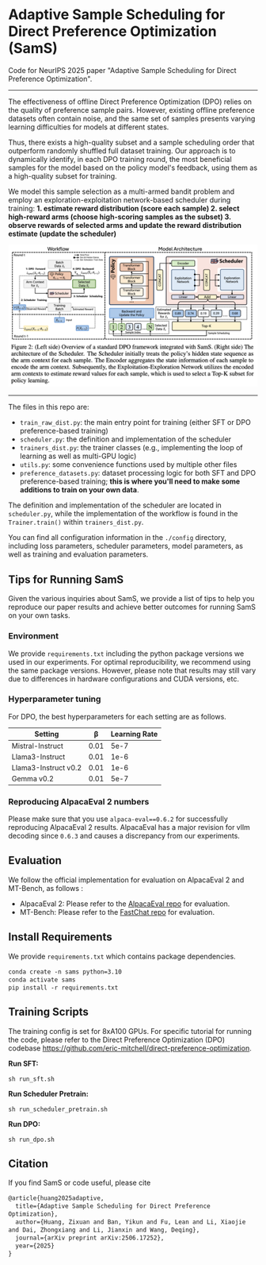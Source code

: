 # Adaptive Sample Scheduling for Direct Preference Optimization (SamS)
Code for NeurIPS 2025 paper "Adaptive Sample Scheduling for Direct Preference Optimization".

---
The effectiveness of offline Direct Preference Optimization (DPO) relies on the quality of preference sample pairs. However, existing offline preference datasets often contain noise, and the same set of samples presents varying learning difficulties for models at different states. 

Thus, there exists a high-quality subset and a sample scheduling order that outperform randomly shuffled full dataset training. Our approach is to dynamically identify, in each DPO training round, the most beneficial samples for the model based on the policy model's feedback, using them as a high-quality subset for training.

We model this sample selection as a multi-armed bandit problem and employ an exploration-exploitation network-based scheduler during training: 
**1. estimate reward distribution (score each sample) 
2. select high-reward arms (choose high-scoring samples as the subset)
3. observe rewards of selected arms and update the reward distribution estimate (update the scheduler)**



![截屏2025-09-30 18.31.04](./figs/main.png)

---

The files in this repo are:

- `train_raw_dist.py`: the main entry point for training (either SFT or DPO preference-based training)
- `scheduler.py`: the definition and implementation of the scheduler
- `trainers_dist.py`: the trainer classes (e.g., implementing the loop of learning as well as multi-GPU logic)
- `utils.py`: some convenience functions used by multiple other files
- `preference_datasets.py`: dataset processing logic for both SFT and DPO preference-based training; **this is where you'll need to make some additions to train on your own data**.

The definition and implementation of the scheduler are located in `scheduler.py`, while the implementation of the workflow is found in the `Trainer.train()`  within `trainers_dist.py`.

 You can find all configuration information in the `./config` directory, including loss parameters, scheduler parameters, model parameters, as well as training and evaluation parameters.

## Tips for Running SamS

Given the various inquiries about SamS, we provide a list of tips to help you reproduce our paper results and achieve better outcomes for running SamS on your own tasks. 

### Environment

We provide  ``requirements.txt``  including the python package versions we used in our experiments. For optimal reproducibility, we recommend using the same package versions. However, please note that results may still vary due to differences in hardware configurations and CUDA versions, etc.

### Hyperparameter tuning

For DPO, the best hyperparameters for each setting are as follows.

| Setting              | β    | Learning Rate |
| -------------------- | ---- | ------------- |
| Mistral-Instruct     | 0.01 | 5e-7          |
| Llama3-Instruct      | 0.01 | 1e-6          |
| Llama3-Instruct v0.2 | 0.01 | 1e-6          |
| Gemma v0.2           | 0.01 | 5e-7          |

### Reproducing AlpacaEval 2 numbers

Please make sure that you use `alpaca-eval==0.6.2`  for successfully reproducing AlpacaEval 2 results. AlpacaEval has a major revision for vllm decoding since `0.6.3` and causes a discrepancy from our experiments. 

## Evaluation

We follow the official implementation for evaluation on AlpacaEval 2 and MT-Bench, as follows :

* AlpacaEval 2: Please refer to the [AlpacaEval repo](https://github.com/tatsu-lab/alpaca_eval) for evaluation.
* MT-Bench: Please refer to the [FastChat repo](https://github.com/lm-sys/FastChat) for evaluation.

## Install Requirements

We provide  `requirements.txt`   which contains package dependencies. 

    conda create -n sams python=3.10 
    conda activate sams
    pip install -r requirements.txt

## Training Scripts

The training config is set for 8xA100 GPUs. For specific  tutorial for running the code, please refer to the Direct Preference Optimization (DPO) codebase https://github.com/eric-mitchell/direct-preference-optimization.

**Run SFT:**

    sh run_sft.sh 

**Run Scheduler Pretrain:**

    sh run_scheduler_pretrain.sh 

**Run DPO:**

    sh run_dpo.sh 

## Citation
If you find SamS or code useful, please cite

    @article{huang2025adaptive,
      title={Adaptive Sample Scheduling for Direct Preference Optimization},
      author={Huang, Zixuan and Ban, Yikun and Fu, Lean and Li, Xiaojie and Dai, Zhongxiang and Li, Jianxin and Wang, Deqing},
      journal={arXiv preprint arXiv:2506.17252},
      year={2025}
    }